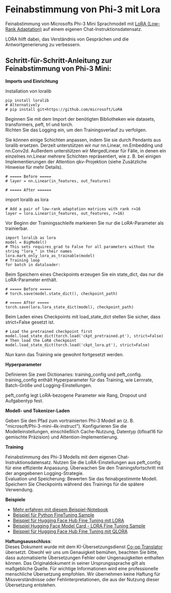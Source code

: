 <!--
CO_OP_TRANSLATOR_METADATA:
{
  "original_hash": "50b6a55a0831b417835087d8b57759fe",
  "translation_date": "2025-07-17T06:27:10+00:00",
  "source_file": "md/03.FineTuning/FineTuning_Lora.md",
  "language_code": "de"
}
-->
# **Feinabstimmung von Phi-3 mit Lora**

Feinabstimmung von Microsofts Phi-3 Mini Sprachmodell mit [LoRA (Low-Rank Adaptation)](https://github.com/microsoft/LoRA?WT.mc_id=aiml-138114-kinfeylo) auf einem eigenen Chat-Instruktionsdatensatz.

LORA hilft dabei, das Verständnis von Gesprächen und die Antwortgenerierung zu verbessern.

## Schritt-für-Schritt-Anleitung zur Feinabstimmung von Phi-3 Mini:

**Imports und Einrichtung**

Installation von loralib

```
pip install loralib
# Alternatively
# pip install git+https://github.com/microsoft/LoRA

```

Beginnen Sie mit dem Import der benötigten Bibliotheken wie datasets, transformers, peft, trl und torch.  
Richten Sie das Logging ein, um den Trainingsverlauf zu verfolgen.

Sie können einige Schichten anpassen, indem Sie sie durch Pendants aus loralib ersetzen. Derzeit unterstützen wir nur nn.Linear, nn.Embedding und nn.Conv2d. Außerdem unterstützen wir MergedLinear für Fälle, in denen ein einzelnes nn.Linear mehrere Schichten repräsentiert, wie z. B. bei einigen Implementierungen der Attention qkv-Projektion (siehe Zusätzliche Hinweise für mehr Details).

```
# ===== Before =====
# layer = nn.Linear(in_features, out_features)
```

```
# ===== After ======
```

import loralib as lora

```
# Add a pair of low-rank adaptation matrices with rank r=16
layer = lora.Linear(in_features, out_features, r=16)
```

Vor Beginn der Trainingsschleife markieren Sie nur die LoRA-Parameter als trainierbar.

```
import loralib as lora
model = BigModel()
# This sets requires_grad to False for all parameters without the string "lora_" in their names
lora.mark_only_lora_as_trainable(model)
# Training loop
for batch in dataloader:
```

Beim Speichern eines Checkpoints erzeugen Sie ein state_dict, das nur die LoRA-Parameter enthält.

```
# ===== Before =====
# torch.save(model.state_dict(), checkpoint_path)
```  
```
# ===== After =====
torch.save(lora.lora_state_dict(model), checkpoint_path)
```

Beim Laden eines Checkpoints mit load_state_dict stellen Sie sicher, dass strict=False gesetzt ist.

```
# Load the pretrained checkpoint first
model.load_state_dict(torch.load('ckpt_pretrained.pt'), strict=False)
# Then load the LoRA checkpoint
model.load_state_dict(torch.load('ckpt_lora.pt'), strict=False)
```

Nun kann das Training wie gewohnt fortgesetzt werden.

**Hyperparameter**

Definieren Sie zwei Dictionaries: training_config und peft_config. training_config enthält Hyperparameter für das Training, wie Lernrate, Batch-Größe und Logging-Einstellungen.

peft_config legt LoRA-bezogene Parameter wie Rang, Dropout und Aufgabentyp fest.

**Modell- und Tokenizer-Laden**

Geben Sie den Pfad zum vortrainierten Phi-3 Modell an (z. B. "microsoft/Phi-3-mini-4k-instruct"). Konfigurieren Sie die Modelleinstellungen, einschließlich Cache-Nutzung, Datentyp (bfloat16 für gemischte Präzision) und Attention-Implementierung.

**Training**

Feinabstimmung des Phi-3 Modells mit dem eigenen Chat-Instruktionsdatensatz. Nutzen Sie die LoRA-Einstellungen aus peft_config für eine effiziente Anpassung. Überwachen Sie den Trainingsfortschritt mit der angegebenen Logging-Strategie.  
Evaluation und Speicherung: Bewerten Sie das feinabgestimmte Modell.  
Speichern Sie Checkpoints während des Trainings für die spätere Verwendung.

**Beispiele**  
- [Mehr erfahren mit diesem Beispiel-Notebook](../../../../code/03.Finetuning/Phi_3_Inference_Finetuning.ipynb)  
- [Beispiel für Python FineTuning Sample](../../../../code/03.Finetuning/FineTrainingScript.py)  
- [Beispiel für Hugging Face Hub Fine Tuning mit LORA](../../../../code/03.Finetuning/Phi-3-finetune-lora-python.ipynb)  
- [Beispiel Hugging Face Model Card - LORA Fine Tuning Sample](https://huggingface.co/microsoft/Phi-3-mini-4k-instruct/blob/main/sample_finetune.py)  
- [Beispiel für Hugging Face Hub Fine Tuning mit QLORA](../../../../code/03.Finetuning/Phi-3-finetune-qlora-python.ipynb)

**Haftungsausschluss**:  
Dieses Dokument wurde mit dem KI-Übersetzungsdienst [Co-op Translator](https://github.com/Azure/co-op-translator) übersetzt. Obwohl wir uns um Genauigkeit bemühen, beachten Sie bitte, dass automatisierte Übersetzungen Fehler oder Ungenauigkeiten enthalten können. Das Originaldokument in seiner Ursprungssprache gilt als maßgebliche Quelle. Für wichtige Informationen wird eine professionelle menschliche Übersetzung empfohlen. Wir übernehmen keine Haftung für Missverständnisse oder Fehlinterpretationen, die aus der Nutzung dieser Übersetzung entstehen.